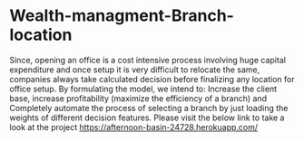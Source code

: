 # Wealth-managment-Branch-location
Since, opening an office is a cost intensive process involving huge capital expenditure and once setup it is very difficult to relocate the same, companies always take calculated decision before finalizing any location for office setup. By formulating the model, we intend to: Increase the client base, increase profitability (maximize the efficiency of a branch) and Completely automate the process of selecting a branch by just loading the weights of different decision features.
Please visit the below link to take a look at the project
https://afternoon-basin-24728.herokuapp.com/
